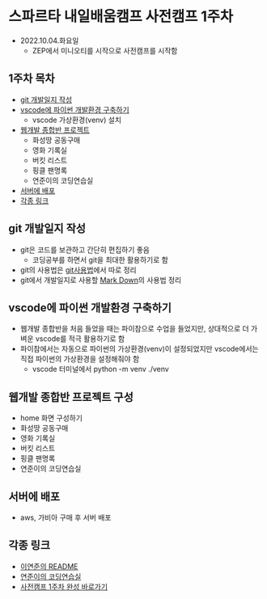 # 스파르타 내일배움캠프 사전캠프 1주차

- 2022.10.04.화요일
  - ZEP에서 미니오티를 시작으로 사전캠프를 시작함
## 1주차 목차
  - [git 개발일지 작성](#git-개발일지-작성)
  - [vscode에 파이썬 개발환경 구축하기](#vscode에-파이썬-개발환경-구축하기)
    - vscode 가상환경(venv) 설치
  - [웹개발 종합반 프로젝트](#웹개발-종합반-프로젝트-구성)
    - 화성땅 공동구매
    - 영화 기록실
    - 버킷 리스트
    - 핑클 팬명록
    - 연준이의 코딩연습실
  - [서버에 배포](#서버에-배포)
  - [각종 링크](#각종-링크)

## git 개발일지 작성
- git은 코드를 보관하고 간단히 편집하기 좋음
  - 코딩공부를 하면서 git을 최대한 활용하기로 함
- git의 사용법은 [git사용법](../git.md)에서 따로 정리
- git에서 개발일지로 사용할 [Mark Down](../Mark%20Down.md)의 사용법 정리

## vscode에 파이썬 개발환경 구축하기
- 웹개발 종합반을 처음 들었을 때는 파이참으로 수업을 들었지만, 상대적으로 더 가벼운 vscode를 적극 활용하기로 함
- 파이참에서는 자동으로 파이썬의 가상환경(venv)이 설정되었지만 vscode에서는 직접 파이썬의 가상환경을 설정해줘야 함
  - vscode 터미널에서 python -m venv ./venv

## 웹개발 종합반 프로젝트 구성
- home 화면 구성하기
- 화성땅 공동구매
- 영화 기록실
- 버킷 리스트
- 핑클 팬명록
- 연준이의 코딩연습실

## 서버에 배포
- aws, 가비아 구매 후 서버 배포

## 각종 링크
- [이연준의 README](../../README.md)
- [연준이의 코딩연습실](https://leeyeonjun85.github.io/home/)
- [사전캠프 1주차 완성 바로가기](http://leeyj85.shop/)

